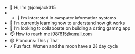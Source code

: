 - 👋 Hi, I’m @johnjack315
- - 👀 I’m interested in computer information systems 
- 🌱 I’m currently learning how to understand how git works
- 💞️ I’m looking to collaborate on building a dating gaming app
- 📫 How to reach me j987615@gmail.com
- 😄 Pronouns: This / That
- ⚡ Fun fact: Women and the moon have a 28 day cycle

<!---
johnjack315/johnjack315 is a ✨ special ✨ repository because its `README.md` (this file) appears on your GitHub profile.
You can click the Preview link to take a look at your changes.
--->
